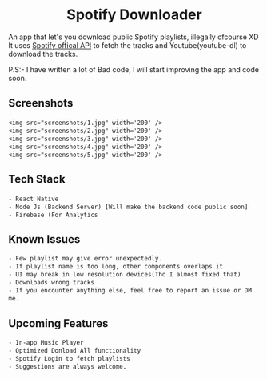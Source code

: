 <div align='center'>

# Spotify Downloader

</div>

An app that let's you download public Spotify playlists, illegally ofcourse XD 
<br>
It uses <a href="https://developer.spotify.com/">Spotify offical API</a> to fetch the tracks and Youtube(youtube-dl) to download the tracks. 

P.S:- I have written a lot of Bad code, I will start improving the app and code soon.

## Screenshots 

    <img src="screenshots/1.jpg" width='200' />
    <img src="screenshots/2.jpg" width='200' />
    <img src="screenshots/3.jpg" width='200' />
    <img src="screenshots/4.jpg" width='200' />
    <img src="screenshots/5.jpg" width='200' />



## Tech Stack
    
    - React Native
    - Node Js (Backend Server) [Will make the backend code public soon]
    - Firebase (For Analytics

## Known Issues
    - Few playlist may give error unexpectedly.
    - If playlist name is too long, other components overlaps it
    - UI may break in low resolution devices(Tho I almost fixed that)
    - Downloads wrong tracks
    - If you encounter anything else, feel free to report an issue or DM me.

## Upcoming  Features 
    - In-app Music Player
    - Optimized Donload All functionality 
    - Spotify Login to fetch playlists
    - Suggestions are always welcome.




